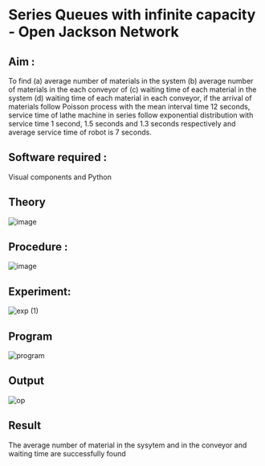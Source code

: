 # Series Queues with infinite capacity - Open Jackson Network

## Aim :
To find (a) average number of materials in the system (b) average number of materials in the each conveyor of (c) waiting time of each material in the system (d) waiting time of each material in each conveyor, if the arrival  of materials follow Poisson process with the mean interval time 12 seconds, service time of  lathe machine in series follow exponential distribution  with service time  1 second, 1.5 seconds and 1.3 seconds respectively and average service time of robot is 7 seconds.

## Software required :
Visual components and Python

## Theory

![image](https://user-images.githubusercontent.com/103921593/203239736-7b81f599-71a8-4ae7-b63e-5d98acd9ea54.png)


## Procedure :

![image](https://user-images.githubusercontent.com/103921593/203239789-bc870dce-6727-487b-a0e2-4fc3f5114889.png)


## Experiment:
![exp (1)](https://github.com/sowmya-badoni/Open-Jacson-Networks/assets/152136324/3cfcf5ea-9fb3-4aa5-8f2f-1aff94a8492b)


## Program
![program](https://github.com/sowmya-badoni/Open-Jacson-Networks/assets/152136324/33a5e826-c12f-45cd-8e3f-df21c6057f6b)


## Output
![op](https://github.com/sowmya-badoni/Open-Jacson-Networks/assets/152136324/f3955530-e338-40f6-9811-653620af5ef9)

## Result
The average number of material in the sysytem and in the conveyor and waiting time are
successfully found

